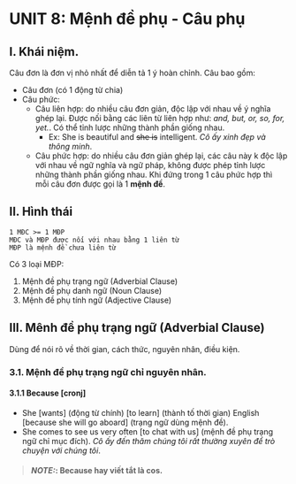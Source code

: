 # UNIT 8: Mệnh đề phụ - Câu phụ

## I. Khái niệm.
Câu đơn là đơn vị nhỏ nhất để diễn tả 1 ý hoàn chỉnh.
Câu bao gồm:
 - Câu đơn (có 1 động từ chia)
 - Câu phức:
    - Câu liên hợp: do nhiều câu đơn giản, độc lập với nhau về ý nghĩa ghép lại. Được nối bằng các liên từ liên hợp như: _and, but, or, so, for, yet._. Có thể tỉnh lược những thành phần giống nhau.
      - Ex: She is beautiful and ~~she is~~ intelligent. *Cô ấy xinh đẹp và thông minh*.
    - Câu phức hợp: do nhiều câu đơn giản ghép lại, các câu này k độc lập với nhau về ngữ nghĩa và ngữ pháp, không được phép tỉnh lược những thành phần giống nhau. Khi đứng trong 1 câu phức hợp thì mỗi câu đơn được gọi là 1 **mệnh đề**.

## II. Hình thái

```
1 MĐC >= 1 MĐP
MĐC và MĐP được nối với nhau bằng 1 liên từ
MĐP là mệnh đề chưa liên từ
```
Có 3 loại MĐP:
1. Mệnh đề phụ trạng ngữ (Adverbial Clause)
2. Mệnh đề phụ danh ngữ (Noun Clause)
3. Mệnh đề phụ tính ngữ (Adjective Clause)

## III. Mênh đề phụ trạng ngữ (Adverbial Clause)
Dùng để nói rõ về thời gian, cách thức, nguyên nhân, điều kiện.
### 3.1. Mệnh đề  phụ trạng ngữ chỉ nguyên nhân.
#### 3.1.1 Because [cronj]

- She [wants] (động từ chính) [to learn] (thành tố thời gian) English [because she will go aboard] (trạng ngữ dùng mệnh đề).
- She comes to see us very often [to chat with us] (mệnh đề phụ trạng ngữ chỉ mục đích). *Cô ấy đến thăm chúng tôi rất thường xuyên để trò chuyện với chúng tôi*.


> #### **_NOTE:_**: Because hay viết tắt là cos.